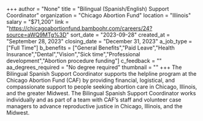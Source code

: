 +++
author = "None"
title = "Bilingual (Spanish/English) Support Coordinator"
organization = "Chicago Abortion Fund"
location = "Illinois"
salary = "$71,200"
link = "https://chicagoabortionfund.bamboohr.com/careers/24?source=aWQ9MTg%3D"
sort_date = "2023-09-28"
created_at = "September 28, 2023"
closing_date = "December 31, 2023"
a_job_type = ["Full Time"]
b_benefits = ["General Benefits","Paid Leave","Health Insurance","Dental","Vision","Sick time","Professional development","Abortion procedure funding"]
c_feedback = ""
aa_degrees_required = "No degree required"
thumbnail = ""
+++
The Bilingual Spanish Support Coordinator supports the helpline program at the Chicago Abortion Fund (CAF) by providing financial, logistical, and compassionate support to people seeking abortion care in Chicago, Illinois, and the greater Midwest. The Bilingual Spanish Support Coordinator works individually and as part of a team with CAF’s staff and volunteer case managers to advance reproductive justice in Chicago, Illinois, and the Midwest.